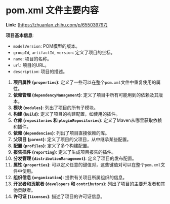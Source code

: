 # pom.xml 文件主要内容



 **Link:** [https://zhuanlan.zhihu.com/p/655039797]



**项目基本信息**:  


* `modelVersion`: POM模型的版本。
* `groupId`, `artifactId`, `version`: 定义了项目的坐标。
* `name`: 项目的名称。
* `url`: 项目的URL。
* `description`: 项目的描述。

  


1. **项目属性 (`properties`)**: 定义了一些可以在整个`pom.xml`文件中重复使用的属性。
2. **依赖管理 (`dependencyManagement`)**: 定义了项目中所有可能用到的依赖及其版本。
3. **模块 (`modules`)**: 列出了项目的所有子模块。
4. **构建 (`build`)**: 定义了项目的构建配置，如使用的插件。
5. **仓库 (`repositories` 和 `pluginRepositories`)**: 定义了Maven从哪里获取依赖和插件。
6. **依赖 (`dependencies`)**: 列出了项目直接依赖的库。
7. **父项目 (`parent`)**: 定义了项目的父项目，从中继承某些配置。
8. **配置 (`profiles`)**: 定义了多个构建配置。
9. **报告插件 (`reporting`)**: 定义了生成项目报告的插件。
10. **分发管理 (`distributionManagement`)**: 定义了项目的发布配置。
11. **属性 (`properties`)**: 可以定义任意的键值对，这些键值对可以在整个`pom.xml`文件中使用。
12. **组织信息 (`organization`)**: 提供有关项目所属组织的信息。
13. **开发者和贡献者 (`developers` 和 `contributors`)**: 列出了项目的主要开发者和其他贡献者。
14. **许可证 (`licenses`)**: 描述了项目的许可证信息。
